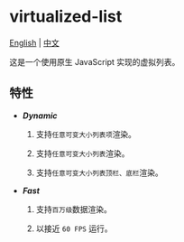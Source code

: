 # virtualized-list

[English](README.md) | [中文](README.zh-CN.md)

这是一个使用原生 JavaScript 实现的虚拟列表。

## 特性

- ***Dynamic***

    1. 支持`任意可变大小列表项`渲染。

    1. 支持`任意可变大小列表`渲染。

    1. 支持`任意可变大小列表顶栏、底栏`渲染。

- ***Fast***

    1. 支持`百万级`数据渲染。

    1. 以接近 `60 FPS` 运行。
